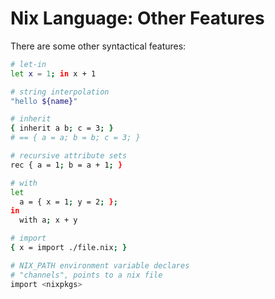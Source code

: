 Nix Language: Other Features
===

There are some other syntactical features:

<!-- column_layout: [1, 1] -->

<!-- column: 0 -->

```sh
# let-in
let x = 1; in x + 1

# string interpolation
"hello ${name}"

# inherit
{ inherit a b; c = 3; }
# == { a = a; b = b; c = 3; }
```

<!-- column: 1 -->

```sh
# recursive attribute sets
rec { a = 1; b = a + 1; }

# with
let
  a = { x = 1; y = 2; };
in
  with a; x + y

# import
{ x = import ./file.nix; }

# NIX_PATH environment variable declares
# "channels", points to a nix file
import <nixpkgs>
```

<!--
speaker_note: |
  some other operators and syntactical features that are worth mentioning

  you can use the `let` keyword to declare local variables within the scope of the `in` keyword

  string interpolation is exactly how you'd expect in other languages

  the `inherit` keyword is shorthand for `a = a`, it's just `inherit a`

  recursive attribute sets are declared with the `rec` keyword
  recursive attribute sets allow you to reference other attributes in the same set

  the `with` keyword allows you to use the attributes of an attribute set without having specify the attribute set
  so in this example, we don't have to say `a.x` and `a.y`, we can just say `x` and `y`

  the `import` keyword is used to import other nix files
  the file is evaluated and the result is returned

  the `nix_path` environment variable is used to declare "lookup paths"
  it has key value pairs, where keys are the name you can import and value is a path to a nix file
  it's commonly used for nix's old "channel" feature, where the nixpkgs expression is imported from a git repository
-->

<!-- end_slide -->
